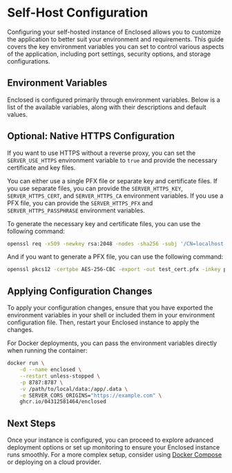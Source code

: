 <script setup>
import { data } from '../data/configuration.data.ts'
</script>

# Self-Host Configuration

Configuring your self-hosted instance of Enclosed allows you to customize the application to better suit your environment and requirements. This guide covers the key environment variables you can set to control various aspects of the application, including port settings, security options, and storage configurations.

## Environment Variables

Enclosed is configured primarily through environment variables. Below is a list of the available variables, along with their descriptions and default values.

<div v-html="data" />

## Optional: Native HTTPS Configuration

If you want to use HTTPS without a reverse proxy, you can set the `SERVER_USE_HTTPS` environment variable to `true` and provide the necessary certificate and key files.

You can either use a single PFX file or separate key and certificate files. If you use separate files, you can provide the `SERVER_HTTPS_KEY`, `SERVER_HTTPS_CERT`, and `SERVER_HTTPS_CA` environment variables. If you use a PFX file, you can provide the `SERVER_HTTPS_PFX` and `SERVER_HTTPS_PASSPHRASE` environment variables.

To generate the necessary key and certificate files, you can use the following command:

```bash
openssl req -x509 -newkey rsa:2048 -nodes -sha256 -subj '/CN=localhost' -keyout private-key.pem -out certificate.pem
```

And if you want to generate a PFX file, you can use the following command:

```bash
openssl pkcs12 -certpbe AES-256-CBC -export -out test_cert.pfx -inkey private-key.pem -in certificate.pem -passout pass:sample
```

## Applying Configuration Changes

To apply your configuration changes, ensure that you have exported the environment variables in your shell or included them in your environment configuration file. Then, restart your Enclosed instance to apply the changes.

For Docker deployments, you can pass the environment variables directly when running the container:

```bash
docker run \
    -d --name enclosed \
    --restart unless-stopped \
    -p 8787:8787 \
    -v /path/to/local/data:/app/.data \
    -e SERVER_CORS_ORIGINS="https://example.com" \
    ghcr.io/04312581464/enclosed
```

## Next Steps

Once your instance is configured, you can proceed to explore advanced deployment options or set up monitoring to ensure your Enclosed instance runs smoothly. For a more complex setup, consider using [Docker Compose](./docker-compose) or deploying on a cloud provider.
